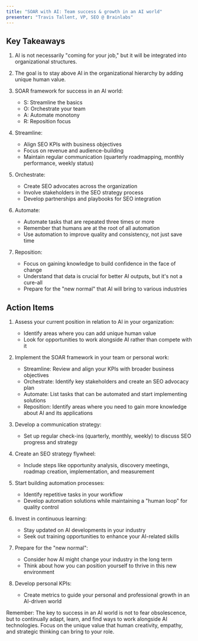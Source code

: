 ```yaml
---
title: "SOAR with AI: Team success & growth in an AI world"
presenter: "Travis Tallent, VP, SEO @ Brainlabs"
---
```

## Key Takeaways

1. AI is not necessarily "coming for your job," but it will be integrated into organizational structures.

2. The goal is to stay above AI in the organizational hierarchy by adding unique human value.

3. SOAR framework for success in an AI world:
   - S: Streamline the basics
   - O: Orchestrate your team
   - A: Automate monotony
   - R: Reposition focus

4. Streamline:
   - Align SEO KPIs with business objectives
   - Focus on revenue and audience-building
   - Maintain regular communication (quarterly roadmapping, monthly performance, weekly status)

5. Orchestrate:
   - Create SEO advocates across the organization
   - Involve stakeholders in the SEO strategy process
   - Develop partnerships and playbooks for SEO integration

6. Automate:
   - Automate tasks that are repeated three times or more
   - Remember that humans are at the root of all automation
   - Use automation to improve quality and consistency, not just save time

7. Reposition:
   - Focus on gaining knowledge to build confidence in the face of change
   - Understand that data is crucial for better AI outputs, but it's not a cure-all
   - Prepare for the "new normal" that AI will bring to various industries

## Action Items

1. Assess your current position in relation to AI in your organization:
   - Identify areas where you can add unique human value
   - Look for opportunities to work alongside AI rather than compete with it

2. Implement the SOAR framework in your team or personal work:
   - Streamline: Review and align your KPIs with broader business objectives
   - Orchestrate: Identify key stakeholders and create an SEO advocacy plan
   - Automate: List tasks that can be automated and start implementing solutions
   - Reposition: Identify areas where you need to gain more knowledge about AI and its applications

3. Develop a communication strategy:
   - Set up regular check-ins (quarterly, monthly, weekly) to discuss SEO progress and strategy

4. Create an SEO strategy flywheel:
   - Include steps like opportunity analysis, discovery meetings, roadmap creation, implementation, and measurement

5. Start building automation processes:
   - Identify repetitive tasks in your workflow
   - Develop automation solutions while maintaining a "human loop" for quality control

6. Invest in continuous learning:
   - Stay updated on AI developments in your industry
   - Seek out training opportunities to enhance your AI-related skills

7. Prepare for the "new normal":
   - Consider how AI might change your industry in the long term
   - Think about how you can position yourself to thrive in this new environment

8. Develop personal KPIs:
   - Create metrics to guide your personal and professional growth in an AI-driven world

Remember: The key to success in an AI world is not to fear obsolescence, but to continually adapt, learn, and find ways to work alongside AI technologies. Focus on the unique value that human creativity, empathy, and strategic thinking can bring to your role.
